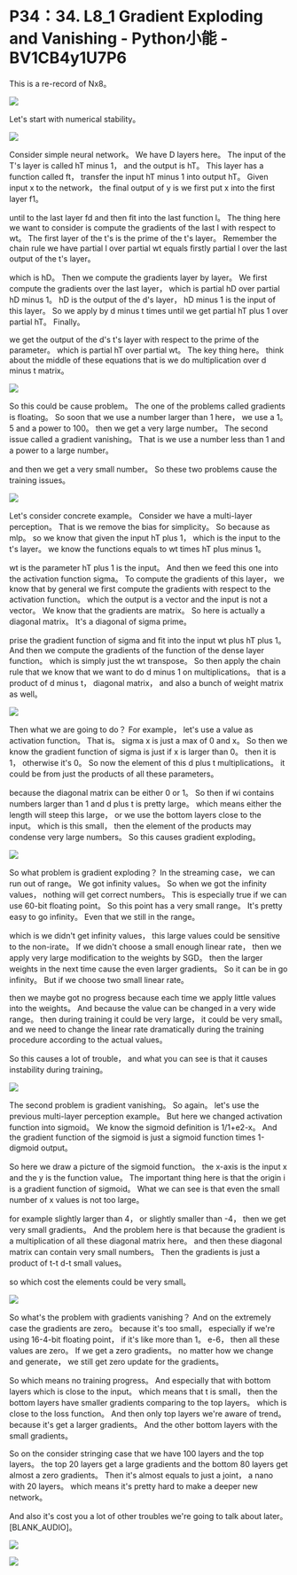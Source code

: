 # P34：34. L8_1 Gradient Exploding and Vanishing - Python小能 - BV1CB4y1U7P6

 This is a re-record of Nx8。

![](img/91fad1a55c9a8b5b86d9557c599c0501_1.png)

 Let's start with numerical stability。

![](img/91fad1a55c9a8b5b86d9557c599c0501_3.png)

 Consider simple neural network。 We have D layers here。 The input of the T's layer is called hT minus 1， and the output is hT。 This layer has a function called ft， transfer the input hT minus 1 into output hT。 Given input x to the network， the final output of y is we first put x into the first layer f1。

 until to the last layer fd and then fit into the last function l。 The thing here we want to consider is compute the gradients of the last l with respect to wt。 The first layer of the t's is the prime of the t's layer。 Remember the chain rule we have partial l over partial wt equals firstly partial l over the last output of the t's layer。

 which is hD。 Then we compute the gradients layer by layer。 We first compute the gradients over the last layer， which is partial hD over partial hD minus 1。 hD is the output of the d's layer， hD minus 1 is the input of this layer。 So we apply by d minus t times until we get partial hT plus 1 over partial hT。 Finally。

 we get the output of the d's t's layer with respect to the prime of the parameter。 which is partial hT over partial wt。 The key thing here。 think about the middle of these equations that is we do multiplication over d minus t matrix。

![](img/91fad1a55c9a8b5b86d9557c599c0501_5.png)

 So this could be cause problem。 The one of the problems called gradients is floating。 So soon that we use a number larger than 1 here， we use a 1。5 and a power to 100。 then we get a very large number。 The second issue called a gradient vanishing。 That is we use a number less than 1 and a power to a large number。

 and then we get a very small number。 So these two problems cause the training issues。

![](img/91fad1a55c9a8b5b86d9557c599c0501_7.png)

 Let's consider concrete example。 Consider we have a multi-layer perception。 That is we remove the bias for simplicity。 So because as mlp。 so we know that given the input hT plus 1， which is the input to the t's layer。 we know the functions equals to wt times hT plus minus 1。

 wt is the parameter hT plus 1 is the input。 And then we feed this one into the activation function sigma。 To compute the gradients of this layer， we know that by general we first compute the gradients with respect to the activation function。 which the output is a vector and the input is not a vector。 We know that the gradients are matrix。 So here is actually a diagonal matrix。 It's a diagonal of sigma prime。

 prise the gradient function of sigma and fit into the input wt plus hT plus 1。 And then we compute the gradients of the function of the dense layer function。 which is simply just the wt transpose。 So then apply the chain rule that we know that we want to do d minus 1 on multiplications。 that is a product of d minus t， diagonal matrix， and also a bunch of weight matrix as well。





![](img/91fad1a55c9a8b5b86d9557c599c0501_9.png)

 Then what we are going to do？ For example， let's use a value as activation function。 That is。 sigma x is just a max of 0 and x。 So then we know the gradient function of sigma is just if x is larger than 0。 then it is 1， otherwise it's 0。 So now the element of this d plus t multiplications。 it could be from just the products of all these parameters。

 because the diagonal matrix can be either 0 or 1。 So then if wi contains numbers larger than 1 and d plus t is pretty large。 which means either the length will steep this large， or we use the bottom layers close to the input。 which is this small， then the element of the products may condense very large numbers。 So this causes gradient exploding。



![](img/91fad1a55c9a8b5b86d9557c599c0501_11.png)

 So what problem is gradient exploding？ In the streaming case， we can run out of range。 We got infinity values。 So when we got the infinity values， nothing will get correct numbers。 This is especially true if we can use 60-bit floating point。 So this point has a very small range。 It's pretty easy to go infinity。 Even that we still in the range。

 which is we didn't get infinity values， this large values could be sensitive to the non-irate。 If we didn't choose a small enough linear rate， then we apply very large modification to the weights by SGD。 then the larger weights in the next time cause the even larger gradients。 So it can be in go infinity。 But if we choose two small linear rate。

 then we maybe got no progress because each time we apply little values into the weights。 And because the value can be changed in a very wide range。 then during training it could be very large， it could be very small。 and we need to change the linear rate dramatically during the training procedure according to the actual values。

 So this causes a lot of trouble， and what you can see is that it causes instability during training。

![](img/91fad1a55c9a8b5b86d9557c599c0501_13.png)

 The second problem is gradient vanishing。 So again。 let's use the previous multi-layer perception example。 But here we changed activation function into sigmoid。 We know the sigmoid definition is 1/1+e2-x。 And the gradient function of the sigmoid is just a sigmoid function times 1-digmoid output。

 So here we draw a picture of the sigmoid function。 the x-axis is the input x and the y is the function value。 The important thing here is that the origin i is a gradient function of sigmoid。 What we can see is that even the small number of x values is not too large。

 for example slightly larger than 4， or slightly smaller than -4， then we get very small gradients。 And the problem here is that because the gradient is a multiplication of all these diagonal matrix here。 and then these diagonal matrix can contain very small numbers。 Then the gradients is just a product of t-t d-t small values。

 so which cost the elements could be very small。

![](img/91fad1a55c9a8b5b86d9557c599c0501_15.png)

 So what's the problem with gradients vanishing？ And on the extremely case the gradients are zero。 because it's too small， especially if we're using 16-4-bit floating point， if it's like more than 1。 e-6， then all these values are zero。 If we get a zero gradients。 no matter how we change and generate， we still get zero update for the gradients。

 So which means no training progress。 And especially that with bottom layers which is close to the input。 which means that t is small， then the bottom layers have smaller gradients comparing to the top layers。 which is close to the loss function。 And then only top layers we're aware of trend。 because it's get a larger gradients。 And the other bottom layers with the small gradients。

 So on the consider stringing case that we have 100 layers and the top layers。 the top 20 layers get a large gradients and the bottom 80 layers get almost a zero gradients。 Then it's almost equals to just a joint， a nano with 20 layers。 which means it's pretty hard to make a deeper new network。

 And also it's cost you a lot of other troubles we're going to talk about later。 [BLANK_AUDIO]。

![](img/91fad1a55c9a8b5b86d9557c599c0501_17.png)



![](img/91fad1a55c9a8b5b86d9557c599c0501_18.png)